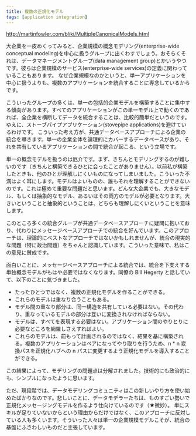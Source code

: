 ```yaml
---
title: 複数の正規化モデル
tags: [application integration]
---
```


http://martinfowler.com/bliki/MultipleCanonicalModels.html

大企業を一皮めくってみると、企業規模の概念モデリング(enterprise-wide conceptual modeling)を中心に扱うグループに出くわすでしょう。おそらくそれは、データマネージメントグループ(data management group)とかいうやつです。彼らは企業規模のサービス(enterprise-wide services)の定義に関わっていることもあります。
なぜ企業規模なのかというと、単一アプリケーションを中心に扱うよりも、複数のアプリケーションを統合することに専念しているからです。

こういったグループの多くは、単一の包括的企業モデルを構築することに集中する傾向があります。すべてのアプリケーションがこの単一モデル上で動くのであれば、全企業を横断してデータを統合することは、比較的簡単だというのです。ゆえに、ストーブパイプアプリケーション(stovepipe applications)を避けているわけです。
こういった考え方が、共通データベースアプローチによる企業の統合を導きます。単一の企業全体を論理的にカバーするデータベースがあり、それを共有しているアプリケーションの間で統合が起こる、という立場です。

単一の概念モデルを扱うのは厄介です。まず、きちんとモデリングするのが難しいのです（きちんと構築できるひとに会ったことがありません）。以前私が構築したときも、他のひとが理解しにくいものになってしまいました。こういった不満はよく耳にします。モデルはよいものの、誰もそれを理解することができないのです。これは極めて重要な問題だと思います。どんな大企業でも、大きなモデル、もしくは抽象的なモデル、あるいはその両方のモデルが必要となります。大きいということと抽象的ということは、どちらも理解しにくいということを意味します。

このところ多くの統合グループが共通データベースアプローチに疑問に抱いており、代わりにメッセージベースアプローチでの統合を好んでいます。このアプローチは、理論的にベストなアプローチではないかもしれませんが、統合の現実的な問題（特に政治問題）をちゃんと認識しています。こういった意味で、私はこの意見に賛成です。

面白いことに、メッセージベースアプローチによる統合では、統合を下支えする単独概念モデルがもはや必要ではなくなります。同僚の Bill Hegerty と話していて、以下のことに気づきました。

* たったひとつではなく、複数の正規化モデルを作ることができる。
* これらのモデルは重なり合うこともある。
* モデル間の重なり部分は、同一構造を共有している必要はない。その代わり、重なっているモデルの部分は互いに変換されなければならない。
* モデルは、すべてを表現する必要はない。アプリケーション間のやりとりに必要なところを網羅しさえすればよい。
* これらのモデルは、前もって計画されるのではなく、結果を基に構築される。複数のアプリケーションはペアになってやり取りを行うため、n * n 変換パスを正規化ハブへの n パスに変更するよう正規化モデルを導入することができる。

この結果によって、モデリングの問題点は分解されました。技術的にも政治的にも、シンプルになったように思います。

ただ、現段階では、データモデリングコミュニティはこの新しいやり方を使い始めたばかりなのです。悲しいことに、データモデラーたちは、ものすごい勢いで正規化メッセージングモデルを作るよう仕向けているのです（★微妙）。
単にスキルが足りていないからという理由からだけではなく、このアプローチに反対している人も多くいます。そういった人々は単一の企業規模モデルこそが、統合の基盤にふさわしいものだと主張しています。
